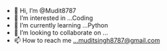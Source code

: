 - 👋 Hi, I’m @Mudit8787
- 👀 I’m interested in ...Coding
- 🌱 I’m currently learning ...Python
- 💞️ I’m looking to collaborate on ...
- 📫 How to reach me ...muditsingh8787@gmail.com

<!---
Mudit8787/Mudit8787 is a ✨ special ✨ repository because its `README.md` (this file) appears on your GitHub profile.
You can click the Preview link to take a look at your changes.
--->
